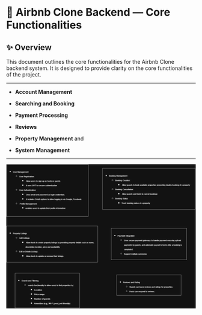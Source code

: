 # 🏡 Airbnb Clone Backend — Core Functionalities

## ✨ Overview

This document outlines the core functionalities for the Airbnb Clone backend system. It is designed to provide clarity on the core functionalities of the project.

---

- **Account Management**

- **Searching and Booking**

- **Payment Processing**

- **Reviews**

- **Property Management** and

- **System Management**
  
---

![core features and functionalities diagram](./Features.png)

